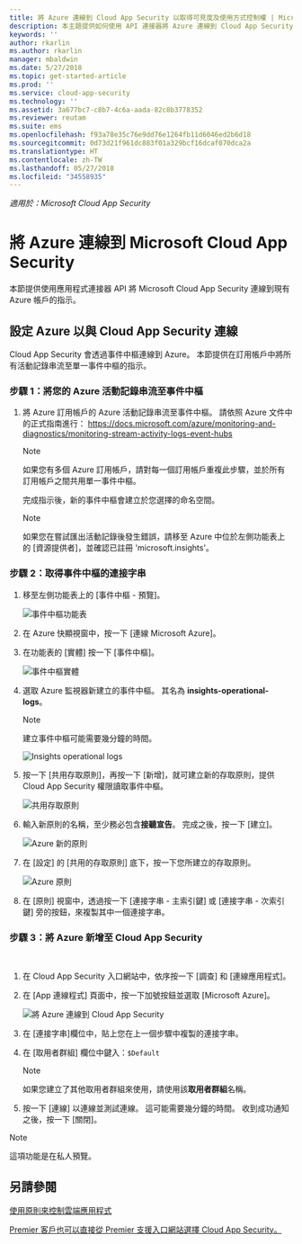 ```yaml
---
title: 將 Azure 連線到 Cloud App Security 以取得可見度及使用方式控制權 | Microsoft Docs
description: 本主題提供如何使用 API 連接器將 Azure 連線到 Cloud App Security 的資訊。
keywords: ''
author: rkarlin
ms.author: rkarlin
manager: mbaldwin
ms.date: 5/27/2018
ms.topic: get-started-article
ms.prod: ''
ms.service: cloud-app-security
ms.technology: ''
ms.assetid: 3a677bc7-c8b7-4c6a-aada-82c8b3778352
ms.reviewer: reutam
ms.suite: ems
ms.openlocfilehash: f93a78e35c76e9dd76e1264fb11d6046ed2b6d18
ms.sourcegitcommit: 0d73d21f961dc883f01a329bcf16dcaf070dca2a
ms.translationtype: HT
ms.contentlocale: zh-TW
ms.lasthandoff: 05/27/2018
ms.locfileid: "34558935"
---
```

*適用於：Microsoft Cloud App Security*


# <a name="connect-azure-to-microsoft-cloud-app-security"></a>將 Azure 連線到 Microsoft Cloud App Security

本節提供使用應用程式連接器 API 將 Microsoft Cloud App Security 連線到現有 Azure 帳戶的指示。  
  
## <a name="setting-up-azure-for-connection-to-cloud-app-security"></a>設定 Azure 以與 Cloud App Security 連線

Cloud App Security 會透過事件中樞連線到 Azure。 本節提供在訂用帳戶中將所有活動記錄串流至單一事件中樞的指示。 

### <a name="step-1-stream-your-azure-activity-logs-to-event-hubs"></a>步驟 1：將您的 Azure 活動記錄串流至事件中樞

1. 將 Azure 訂用帳戶的 Azure 活動記錄串流至事件中樞。 請依照 Azure 文件中的正式指南進行： https://docs.microsoft.com/azure/monitoring-and-diagnostics/monitoring-stream-activity-logs-event-hubs

   > [!NOTE]
   > 如果您有多個 Azure 訂用帳戶，請對每一個訂用帳戶重複此步驟，並於所有訂用帳戶之間共用單一事件中樞。

   完成指示後，新的事件中樞會建立於您選擇的命名空間。
 
   > [!NOTE]
   > 如果您在嘗試匯出活動記錄後發生錯誤，請移至 Azure 中位於左側功能表上的 [資源提供者]，並確認已註冊 'microsoft.insights'。

### <a name="step-2-get-a-connection-string-to-your-event-hub"></a>步驟 2：取得事件中樞的連接字串

1. 移至左側功能表上的 [事件中樞 - 預覽]。
  
   ![事件中樞功能表](media/azure-event-hubs.png "Azure 事件中樞")

2.  在 Azure 快顯視窗中，按一下 [連線 Microsoft Azure]。

3. 在功能表的 [實體] 按一下 [事件中樞]。 
  
   ![事件中樞實體](media/azure-event-hubs-entities.png "Azure 事件中樞實體")

4. 選取 Azure 監視器新建立的事件中樞。 其名為 **insights-operational-logs**。
   > [!NOTE]
   > 建立事件中樞可能需要幾分鐘的時間。

   ![Insights operational logs](media/azure-insight-operational-logs.png "Azure Insights operational logs")
  
  
5. 按一下 [共用存取原則]，再按一下 [新增]，就可建立新的存取原則，提供 Cloud App Security 權限讀取事件中樞。
  
    ![共用存取原則](media/azure-shared-access-policies.png "Azure 共用存取原則")

6. 輸入新原則的名稱，至少務必包含**接聽宣告**。 完成之後，按一下 [建立]。
  
   ![Azure 新的原則](media/azure-new-policy.png "Azure 新的原則")

7. 在 [設定] 的 [共用的存取原則] 底下，按一下您所建立的存取原則。   
  
   ![Azure 原則](media/azure-select-policy.png "Azure 原則")

8. 在 [原則] 視窗中，透過按一下 [連接字串 - 主索引鍵] 或 [連接字串 - 次索引鍵] 旁的按鈕，來複製其中一個連接字串。

### <a name="step-3-add-azure-to-cloud-app-security"></a>步驟 3：將 Azure 新增至 Cloud App Security
 
1. 在 Cloud App Security 入口網站中，依序按一下 [調查] 和 [連線應用程式]。  
  
2. 在 [App 連線程式] 頁面中，按一下加號按鈕並選取 [Microsoft Azure]。  
  
    ![將 Azure 連線到 Cloud App Security](media/azure-connect-app.png "與 Azure 連線")  
  
3. 在 [連接字串]欄位中，貼上您在上一個步驟中複製的連接字串。  
  
4. 在 [取用者群組] 欄位中鍵入：`$Default`
    
   >[!NOTE] 
   > 如果您建立了其他取用者群組來使用，請使用該**取用者群組**名稱。
  
5. 按一下 [連線] 以連線並測試連線。 這可能需要幾分鐘的時間。 收到成功通知之後，按一下 [關閉]。  


> [!NOTE]
> 這項功能是在私人預覽。


## <a name="see-also"></a>另請參閱  
[使用原則來控制雲端應用程式](control-cloud-apps-with-policies.md)   

[Premier 客戶也可以直接從 Premier 支援入口網站選擇 Cloud App Security。](https://premier.microsoft.com/)  
  
  